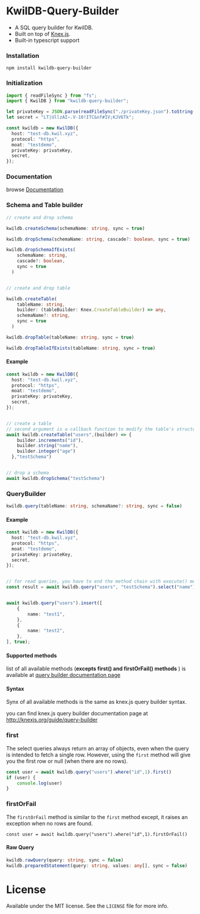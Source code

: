 # KwilDB-Query-Builder

- A SQL query builder for KwilDB.
- Built on top of [Knex.js](https://knexjs.org/).
- Built-in typescript support





### Installation

```shell
npm install kwildb-query-builder
```



### Initialization

```typescript
import { readFileSync } from "fs";
import { KwilDB } from "kwildb-query-builder";

let privateKey = JSON.parse(readFileSync("./privateKey.json").toString());
let secret = "LT|UllzAI~.V-10!ITC&nf#IV;KJV6Tk";

const kwildb = new KwilDB({
  host: "test-db.kwil.xyz",
  protocol: "https",
  moat: "testdemo",
  privateKey: privateKey,
  secret,
});
```





### Documentation

browse [Documentation](https://soheil555.github.io/kwildb-query-builder/)





### Schema and Table builder



```typescript
// create and drop schema

kwildb.createSchema(schemaName: string, sync = true)

kwildb.dropSchema(schemaName: string, cascade?: boolean, sync = true) 

kwildb.dropSchemaIfExists(
    schemaName: string,
    cascade?: boolean,
    sync = true
  )


// create and drop table

kwildb.createTable(
    tableName: string,
    builder: (tableBuilder: Knex.CreateTableBuilder) => any,
    schemaName?: string,
    sync = true
  ) 

kwildb.dropTable(tableName: string, sync = true)

kwildb.dropTableIfExists(tableName: string, sync = true)

```



#### Example

```typescript
const kwildb = new KwilDB({
  host: "test-db.kwil.xyz",
  protocol: "https",
  moat: "testdemo",
  privateKey: privateKey,
  secret,
});  


// create a table
// second argument is a callback function to modify the table's structure using the knex.js schema-building commands.
await kwildb.createTable("users",(builder) => {
    builder.increments("id"),
    builder.string("name"),
    builder.integer("age")
  },"testSchema")


// drop a schema
await kwildb.dropSchema("testSchema")
```







### QueryBuilder



```typescript
kwildb.query(tableName: string, schemaName?: string, sync = false)
```



#### Example

```typescript
const kwildb = new KwilDB({
  host: "test-db.kwil.xyz",
  protocol: "https",
  moat: "testdemo",
  privateKey: privateKey,
  secret,
});


// for read queries, you have to end the method chain with execute() method.
const result = await kwildb.query("users", "testSchema").select("name").whereNull("age").execute()


await kwildb.query("users").insert([
    {
        name: "test1",
    },
    {
        name: "test2",
    },
], true);

```



#### Supported methods

list of all available methods (**excepts first() and firstOrFail() methods** ) is available at  [query builder documentation page](https://soheil555.github.io/kwildb-query-builder/classes/KwilDBQueryBuilder.html)

#### Syntax

Synx of all available methods is the same as knex.js query builder syntax. 

you can find knex.js query builder documentation page at http://knexjs.org/guide/query-builder



### first

The select queries always return an array of objects, even when the query is intended to fetch a single row. However, using the `first` method will give you the first row or null (when there are no rows).



```typescript
const user = await kwildb.query("users").where("id",1).first()
if (user) {
    console.log(user)
}
```



### firstOrFail

The `firstOrFail` method is similar to the `first` method except, it raises an exception when no rows are found.

```
const user = await kwildb.query("users").where("id",1).firstOrFail()
```





#### Raw Query



```typescript
kwildb.rawQuery(query: string, sync = false)
kwildb.preparedStatement(query: string, values: any[], sync = false)
```









# License

Available under the MIT license. See the `LICENSE` file for more info.